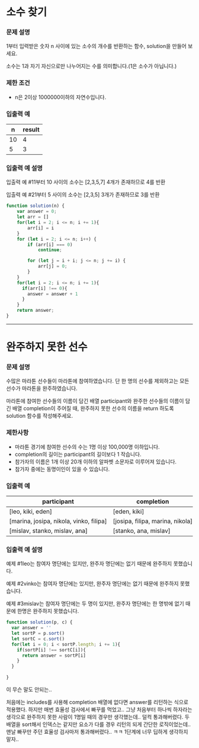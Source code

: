 # 소수 찾기

### **문제 설명**

1부터 입력받은 숫자 n 사이에 있는 소수의 개수를 반환하는 함수, solution을 만들어 보세요.

소수는 1과 자기 자신으로만 나누어지는 수를 의미합니다.(1은 소수가 아닙니다.)

### 제한 조건

- n은 2이상 1000000이하의 자연수입니다.

### 입출력 예
|n|result|
|---|---|
|10|4|
|5|3|

### 입출력 예 설명

입출력 예 #11부터 10 사이의 소수는 [2,3,5,7] 4개가 존재하므로 4를 반환

입출력 예 #21부터 5 사이의 소수는 [2,3,5] 3개가 존재하므로 3를 반환

```jsx
function solution(n) {
    var answer = 0;
    let arr = []
    for(let i = 2; i <= n; i += 1){
        arr[i] = i
    }
    for (let i = 2; i <= n; i++) {
        if (arr[i] === 0) 
            continue;

        for (let j = i + i; j <= n; j += i) { 
            arr[j] = 0;
        }
    }
    for(let i = 2; i <= n; i += 1){
      if(arr[i] !== 0){
        answer = answer + 1
      }
    }
    return answer;
}
```
---
# 완주하지 못한 선수

### **문제 설명**

수많은 마라톤 선수들이 마라톤에 참여하였습니다. 단 한 명의 선수를 제외하고는 모든 선수가 마라톤을 완주하였습니다.

마라톤에 참여한 선수들의 이름이 담긴 배열 participant와 완주한 선수들의 이름이 담긴 배열 completion이 주어질 때, 완주하지 못한 선수의 이름을 return 하도록 solution 함수를 작성해주세요.

### 제한사항

- 마라톤 경기에 참여한 선수의 수는 1명 이상 100,000명 이하입니다.
- completion의 길이는 participant의 길이보다 1 작습니다.
- 참가자의 이름은 1개 이상 20개 이하의 알파벳 소문자로 이루어져 있습니다.
- 참가자 중에는 동명이인이 있을 수 있습니다.

### 입출력 예

|participant|completion|return|
|---|---|---|
|[leo, kiki, eden]|[eden, kiki]|leo|
|[marina, josipa, nikola, vinko, filipa]|[josipa, filipa, marina, nikola]|vinko|
|[mislav, stanko, mislav, ana]|[stanko, ana, mislav]|mislav|

### 입출력 예 설명

예제 #1leo는 참여자 명단에는 있지만, 완주자 명단에는 없기 때문에 완주하지 못했습니다.

예제 #2vinko는 참여자 명단에는 있지만, 완주자 명단에는 없기 때문에 완주하지 못했습니다.

예제 #3mislav는 참여자 명단에는 두 명이 있지만, 완주자 명단에는 한 명밖에 없기 때문에 한명은 완주하지 못했습니다.

```jsx
function solution(p, c) {
  var answer = ''
  let sortP = p.sort()
  let sortC = c.sort()
  for(let i = 0; i < sortP.length; i += 1){
    if(sortP[i] !== sortC[i]){
      return answer = sortP[i]
    }
  }
  
}
```

이 무슨 말도 안되는.. 

처음에는 includes를 사용해 completion 배열에 없다면 answer를 리턴하는 식으로 적용했다. 하지만 매번 효율성 검사에서 빠꾸를 먹었고.. 그냥 처음부터 하나씩 하자라는 생각으로 완주하지 못한 사람이 1명일 때의 경우만 생각했는데.. 덜컥 통과해버렸다. 두 배열을 sort해서 인덱스는 같지만 요소가 다를 경우 리턴의 되게 간단한 로직이었는데.. 맨날 빠꾸만 주던 효율성 검사마저 통과해버렸다.. ㅋㅋ 1단계에 너무 딥하게 생각하지 말자..
